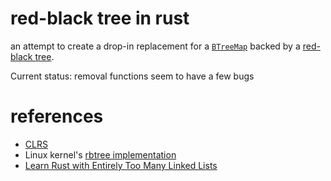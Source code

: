 # red-black tree in rust

an attempt to create a drop-in replacement for a [`BTreeMap`](https://doc.rust-lang.org/std/collections/struct.BTreeMap.html) backed
by a [red-black tree](https://en.wikipedia.org/wiki/Red%E2%80%93black_tree).

Current status: removal functions seem to have a few bugs

# references

- [CLRS](https://en.wikipedia.org/wiki/Introduction_to_Algorithms)
- Linux kernel's [rbtree implementation](https://www.kernel.org/doc/Documentation/rbtree.txt)
- [Learn Rust with Entirely Too Many Linked Lists](https://rust-unofficial.github.io/too-many-lists/index.html)
